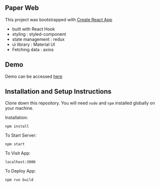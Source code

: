 ## Paper Web


This project was bootstrapped with [Create React App](https://github.com/facebook/create-react-app)
 

- built with React Hook
- styling :  styled-component
- state management : redux
- ui library : Material UI 
- Fetching data : axios

## Demo
Demo can be accessed [here](http://fabelio.muhidayat03.com/)

## Installation and Setup Instructions

Clone down this repository. You will need `node` and `npm` installed globally on your machine.

Installation:

`npm install`

To Start Server:

`npm start`

To Visit App:

`localhost:3000`

To Deploy App:

`npm run build`


 